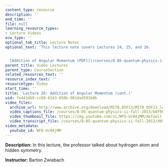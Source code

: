 ```yaml
---
content_type: resource
description: ''
end_time: ''
file: null
learning_resource_types:
- Lecture Videos
ocw_type: ''
optional_tab_title: Lecture Notes
optional_text: 'This lecture note covers Lectures 24, 25, and 26.


  [Addition of Angular Momentum (PDF)](/courses/8-05-quantum-physics-ii-fall-2013/resources/mit8_05f13_chap_10)'
parent_title: Video Lectures
parent_type: CourseSection
related_resources_text: ''
resource_index_text: ''
resourcetype: Video
start_time: ''
title: 'Lecture 26: Addition of Angular Momentum (cont.)'
uid: 7e443d69-cc69-6543-050b-901da4591b0b
video_files:
  archive_url: http://www.archive.org/download/MIT8.05F13/MIT8_05F13_lec26_300k.mp4
  video_captions_file: /courses/8-05-quantum-physics-ii-fall-2013/b0f988ea0fd95ced81fa610ab5b8b82c_WFQ-UcH4jMM.vtt
  video_thumbnail_file: https://img.youtube.com/vi/WFQ-UcH4jMM/default.jpg
  video_transcript_file: /courses/8-05-quantum-physics-ii-fall-2013/d056ebbe354650f9a89bc7c1fb76c6b1_WFQ-UcH4jMM.pdf
video_metadata:
  youtube_id: WFQ-UcH4jMM
---
```


**Description:** In this lecture, the professor talked about hydrogen atom and hidden symmetry.

**Instructor:** Barton Zwiebach



